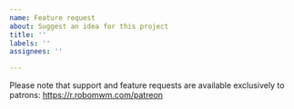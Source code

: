 ```yaml
---
name: Feature request
about: Suggest an idea for this project
title: ''
labels: ''
assignees: ''

---
```


Please note that support and feature requests are available exclusively to patrons: https://r.robomwm.com/patreon
